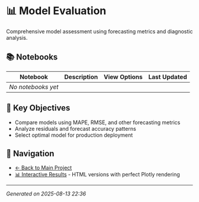 # 📊 Model Evaluation

Comprehensive model assessment using forecasting metrics and diagnostic analysis.

## 📚 Notebooks

| Notebook | Description | View Options | Last Updated |
|----------|-------------|--------------|--------------|
| *No notebooks yet* | | | |

## 🎯 Key Objectives

- Compare models using MAPE, RMSE, and other forecasting metrics
- Analyze residuals and forecast accuracy patterns
- Select optimal model for production deployment

## 🔗 Navigation

- [← Back to Main Project](../README.md)
- [📊 Interactive Results](../docs/) - HTML versions with perfect Plotly rendering

---
*Generated on 2025-08-13 22:36*